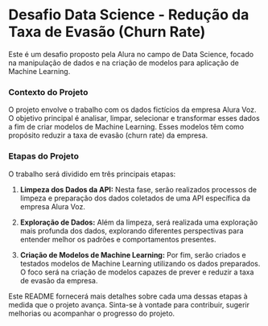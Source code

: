 # Desafio Data Science - Redução da Taxa de Evasão (Churn Rate)

Este é um desafio proposto pela Alura no campo de Data Science, focado na manipulação de dados e na criação de modelos para aplicação de Machine Learning.

### Contexto do Projeto

O projeto envolve o trabalho com os dados fictícios da empresa Alura Voz. O objetivo principal é analisar, limpar, selecionar e transformar esses dados a fim de criar modelos de Machine Learning. Esses modelos têm como propósito reduzir a taxa de evasão (churn rate) da empresa.

### Etapas do Projeto

O trabalho será dividido em três principais etapas:

1. **Limpeza dos Dados da API:** Nesta fase, serão realizados processos de limpeza e preparação dos dados coletados de uma API específica da empresa Alura Voz.

2. **Exploração de Dados:** Além da limpeza, será realizada uma exploração mais profunda dos dados, explorando diferentes perspectivas para entender melhor os padrões e comportamentos presentes.

3. **Criação de Modelos de Machine Learning:** Por fim, serão criados e testados modelos de Machine Learning utilizando os dados preparados. O foco será na criação de modelos capazes de prever e reduzir a taxa de evasão da empresa.

Este README fornecerá mais detalhes sobre cada uma dessas etapas à medida que o projeto avança. Sinta-se à vontade para contribuir, sugerir melhorias ou acompanhar o progresso do projeto.

